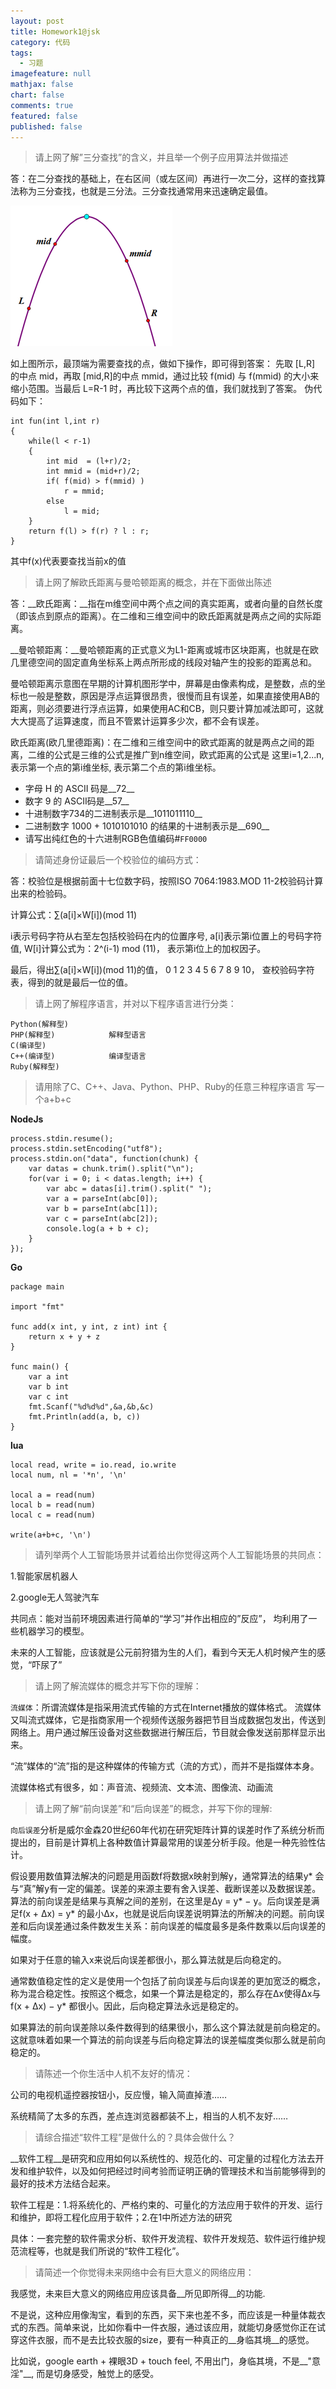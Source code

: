 ```yaml
---
layout: post
title: Homework1@jsk
category: 代码
tags: 
  - 习题
imagefeature: null
mathjax: false
chart: false
comments: true
featured: false
published: false
---
```

> 请上网了解”三分查找”的含义，并且举一个例子应用算法并做描述	

答：在二分查找的基础上，在右区间（或左区间）再进行一次二分，这样的查找算法称为三分查找，也就是三分法。三分查找通常用来迅速确定最值。

![img](/images/post/jsk/sanfen.png)

如上图所示，最顶端为需要查找的点，做如下操作，即可得到答案：
先取 [L,R] 的中点 mid，再取 [mid,R]的中点 mmid，通过比较 f(mid) 与 f(mmid) 的大小来缩小范围。当最后 L=R-1 时，再比较下这两个点的值，我们就找到了答案。
伪代码如下：

	int fun(int l,int r)
	{
    	while(l < r-1)
    	{
        	int mid  = (l+r)/2;
        	int mmid = (mid+r)/2;
        	if( f(mid) > f(mmid) )
            	r = mmid;
        	else
            	l = mid;
    	}
    	return f(l) > f(r) ? l : r;
	}


其中f(x)代表要查找当前x的值


>	请上网了解欧氏距离与曼哈顿距离的概念，并在下面做出陈述

答：__欧氏距离：__指在m维空间中两个点之间的真实距离，或者向量的自然长度（即该点到原点的距离）。在二维和三维空间中的欧氏距离就是两点之间的实际距离。

__曼哈顿距离：__曼哈顿距离的正式意义为L1-距离或城市区块距离，也就是在欧几里德空间的固定直角坐标系上两点所形成的线段对轴产生的投影的距离总和。

曼哈顿距离示意图在早期的计算机图形学中，屏幕是由像素构成，是整数，点的坐标也一般是整数，原因是浮点运算很昂贵，很慢而且有误差，如果直接使用AB的距离，则必须要进行浮点运算，如果使用AC和CB，则只要计算加减法即可，这就大大提高了运算速度，而且不管累计运算多少次，都不会有误差。

欧氏距离(欧几里德距离)：在二维和三维空间中的欧式距离的就是两点之间的距离，二维的公式是三维的公式是推广到n维空间，欧式距离的公式是 这里i=1,2...n,表示第一个点的第i维坐标, 表示第二个点的第i维坐标。


*	字母 H 的 ASCII 码是__72__ 
*	数字 9 的 ASCII码是__57__
*	十进制数字734的二进制表示是__1011011110__
*	二进制数字 1000 + 1010101010 的结果的十进制表示是__690__
*	请写出纯红色的十六进制RGB色值编码#`FF0000`

> 请简述身份证最后一个校验位的编码方式：

答：校验位是根据前面十七位数字码，按照ISO 7064:1983.MOD 11-2校验码计算出来的检验码。

计算公式：∑(a[i]×W[i])(mod 11)

i表示号码字符从右至左包括校验码在内的位置序号, a[i]表示第i位置上的号码字符值, W[i]计算公式为：2^(i-1) mod (11)， 表示第i位上的加权因子。

最后，得出∑(a[i]×W[i])(mod 11)的值， 0 1 2 3 4 5 6 7 8 9 10， 查校验码字符表，得到的就是最后一位的值。


> 请上网了解程序语言，并对以下程序语言进行分类：
	
	Python(解释型)
	PHP(解释型)			解释型语言
	C(编译型)			
	C++(编译型)			编译型语言
	Ruby(解释型)
	
> 请用除了C、C++、Java、Python、PHP、Ruby的任意三种程序语言
写一个a+b+c

__NodeJs__

	process.stdin.resume();
	process.stdin.setEncoding("utf8");
	process.stdin.on("data", function(chunk) {
    	var datas = chunk.trim().split("\n");
    	for(var i = 0; i < datas.length; i++) {
        	var abc = datas[i].trim().split(" ");
        	var a = parseInt(abc[0]);
        	var b = parseInt(abc[1]);
	    	var c = parseInt(abc[2]);
    	    console.log(a + b + c);
    	}
	});
	
	
__Go__

	package main

	import "fmt"

	func add(x int, y int, z int) int {
		return x + y + z
	}

	func main() {
		var a int
		var b int
		var c int
		fmt.Scanf("%d%d%d",&a,&b,&c)
		fmt.Println(add(a, b, c))
	}
	
	
__lua__

	local read, write = io.read, io.write
	local num, nl = '*n', '\n'

	local a = read(num)
	local b = read(num)
	local c = read(num)
	
	write(a+b+c, '\n')



> 请列举两个人工智能场景并试着给出你觉得这两个人工智能场景的共同点：

1.智能家居机器人

2.google无人驾驶汽车

共同点：能对当前环境因素进行简单的“学习”并作出相应的”反应”， 均利用了一些机器学习的模型。

未来的人工智能，应该就是公元前狩猎为生的人们，看到今天无人机时候产生的感觉，“吓尿了”



> 请上网了解流媒体的概念并写下你的理解：

`流媒体`：所谓流媒体是指采用流式传输的方式在Internet播放的媒体格式。 流媒体又叫流式媒体，它是指商家用一个视频传送服务器把节目当成数据包发出，传送到网络上。用户通过解压设备对这些数据进行解压后，节目就会像发送前那样显示出来。

“流”媒体的“流”指的是这种媒体的传输方式（流的方式），而并不是指媒体本身。

流媒体格式有很多，如：声音流、视频流、文本流、图像流、动画流

> 请上网了解“前向误差”和“后向误差”的概念，并写下你的理解:

`向后误差`分析是威尔金森20世纪60年代初在研究矩阵计算的误差时作了系统分析而提出的，目前是计算机上各种数值计算最常用的误差分析手段。他是一种先验性估计。

假设要用数值算法解决的问题是用函数f将数据x映射到解y，通常算法的结果y* 会与“真”解y有一定的偏差。误差的来源主要有舍入误差、截断误差以及数据误差。算法的前向误差是结果与真解之间的差别，在这里是Δy = y* − y。后向误差是满足f(x + Δx) = y* 的最小Δx，也就是说后向误差说明算法的所解决的问题。前向误差和后向误差通过条件数发生关系：前向误差的幅度最多是条件数乘以后向误差的幅度。

如果对于任意的输入x来说后向误差都很小，那么算法就是后向稳定的。

通常数值稳定性的定义是使用一个包括了前向误差与后向误差的更加宽泛的概念，称为混合稳定性。按照这个概念，如果一个算法是稳定的，那么存在Δx使得Δx与f(x + Δx) − y* 都很小。因此，后向稳定算法永远是稳定的。

如果算法的前向误差除以条件数得到的结果很小，那么这个算法就是前向稳定的。这就意味着如果一个算法的前向误差与后向稳定算法的误差幅度类似那么就是前向稳定的。

> 请陈述一个你生活中人机不友好的情况：

公司的电视机遥控器按钮小，反应慢，输入简直掉渣……

系统精简了太多的东西，差点连浏览器都装不上，相当的人机不友好……


> 请综合描述“软件工程”是做什么的？具体会做什么？

__软件工程__是研究和应用如何以系统性的、规范化的、可定量的过程化方法去开发和维护软件，以及如何把经过时间考验而证明正确的管理技术和当前能够得到的最好的技术方法结合起来。

软件工程是：1.将系统化的、严格约束的、可量化的方法应用于软件的开发、运行和维护，即将工程化应用于软件；2.在1中所述方法的研究

具体：一套完整的软件需求分析、软件开发流程、软件开发规范、软件运行维护规范流程等，也就是我们所说的“软件工程化”。


> 请简述一个你觉得未来网络中会有巨大意义的网络应用：

我感觉，未来巨大意义的网络应用应该具备__所见即所得__的功能.

不是说，这种应用像淘宝，看到的东西，买下来也差不多，而应该是一种量体裁衣式的东西。简单来说，比如你看中一件衣服，通过该应用，就能切身感觉你正在试穿这件衣服，而不是去比较衣服的size，要有一种真正的__身临其境__的感觉。

比如说，google earth + 裸眼3D + touch feel, 不用出门，身临其境，不是__"意淫"__, 而是切身感受，触觉上的感受。
     